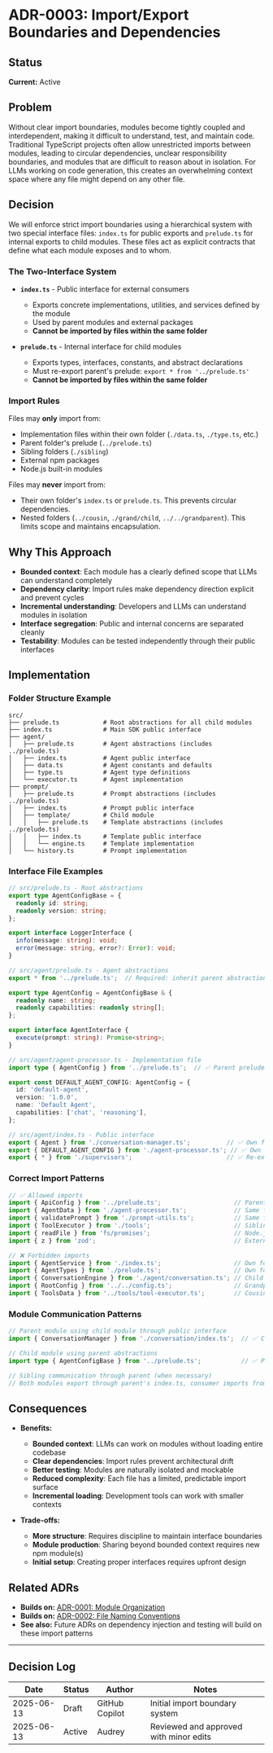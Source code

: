 # ADR-0003: Import/Export Boundaries and Dependencies

## Status

**Current:** Active

## Problem

Without clear import boundaries, modules become tightly coupled and interdependent, making it difficult to understand, test, and maintain code. Traditional TypeScript projects often allow unrestricted imports between modules, leading to circular dependencies, unclear responsibility boundaries, and modules that are difficult to reason about in isolation. For LLMs working on code generation, this creates an overwhelming context space where any file might depend on any other file.

## Decision

We will enforce strict import boundaries using a hierarchical system with two special interface files: `index.ts` for public exports and `prelude.ts` for internal exports to child modules. These files act as explicit contracts that define what each module exposes and to whom.

### The Two-Interface System

- **`index.ts`** - Public interface for external consumers
  - Exports concrete implementations, utilities, and services
    defined by the module
  - Used by parent modules and external packages
  - **Cannot be imported by files within the same folder**

- **`prelude.ts`** - Internal interface for child modules  
  - Exports types, interfaces, constants, and abstract declarations
  - Must re-export parent's prelude: `export * from '../prelude.ts'`
  - **Cannot be imported by files within the same folder**

### Import Rules

Files may **only** import from:

- Implementation files within their own folder (`./data.ts`, `./type.ts`, etc.)
- Parent folder's prelude (`../prelude.ts`)
- Sibling folders (`./sibling`)
- External npm packages
- Node.js built-in modules

Files may **never** import from:

- Their own folder's `index.ts` or `prelude.ts`. This prevents circular dependencies.
- Nested folders (`../cousin`, `./grand/child`, `../../grandparent`). This limits scope and maintains encapsulation.

## Why This Approach

- **Bounded context**: Each module has a clearly defined scope that LLMs can understand completely
- **Dependency clarity**: Import rules make dependency direction explicit and prevent cycles
- **Incremental understanding**: Developers and LLMs can understand modules in isolation
- **Interface segregation**: Public and internal concerns are separated cleanly
- **Testability**: Modules can be tested independently through their public interfaces

## Implementation

### Folder Structure Example

```text
src/
├── prelude.ts            # Root abstractions for all child modules
├── index.ts              # Main SDK public interface
├── agent/
│   ├── prelude.ts        # Agent abstractions (includes ../prelude.ts)
│   ├── index.ts          # Agent public interface
│   ├── data.ts           # Agent constants and defaults
│   ├── type.ts           # Agent type definitions
│   └── executor.ts       # Agent implementation
├── prompt/
│   ├── prelude.ts        # Prompt abstractions (includes ../prelude.ts)
│   ├── index.ts          # Prompt public interface
│   ├── template/         # Child module
│   │   ├── prelude.ts    # Template abstractions (includes ../prelude.ts)
│   │   ├── index.ts      # Template public interface
│   │   └── engine.ts     # Template implementation
│   └── history.ts        # Prompt implementation
```

### Interface File Examples

```typescript
// src/prelude.ts - Root abstractions
export type AgentConfigBase = {
  readonly id: string;
  readonly version: string;
};

export interface LoggerInterface {
  info(message: string): void;
  error(message: string, error?: Error): void;
}
```

```typescript
// src/agent/prelude.ts - Agent abstractions
export * from '../prelude.ts';  // Required: inherit parent abstractions

export type AgentConfig = AgentConfigBase & {
  readonly name: string;
  readonly capabilities: readonly string[];
};

export interface AgentInterface {
  execute(prompt: string): Promise<string>;
}
```

```typescript
// src/agent/agent-processor.ts - Implementation file
import type { AgentConfig } from '../prelude.ts';  // ✅ Parent prelude allowed

export const DEFAULT_AGENT_CONFIG: AgentConfig = {
  id: 'default-agent',
  version: '1.0.0',
  name: 'Default Agent',
  capabilities: ['chat', 'reasoning'],
};
```

```typescript
// src/agent/index.ts - Public interface
export { Agent } from './conversation-manager.ts';          // ✅ Own folder implementation
export { DEFAULT_AGENT_CONFIG } from './agent-processor.ts'; // ✅ Own folder implementation
export { * } from './supervisors';                          // ✅ Re-export child content
```

### Correct Import Patterns

```typescript
// ✅ Allowed imports
import { ApiConfig } from '../prelude.ts';                    // Parent prelude
import { AgentData } from './agent-processor.ts';             // Same folder implementation
import { validatePrompt } from './prompt-utils.ts';           // Same folder utility
import { ToolExecutor } from './tools';                       // Sibling folder
import { readFile } from 'fs/promises';                       // Node.js built-in
import { z } from 'zod';                                      // External package

// ❌ Forbidden imports
import { AgentService } from './index.ts';                    // Own folder interface
import { AgentTypes } from './prelude.ts';                    // Own folder prelude
import { ConversationEngine } from './agent/conversation.ts'; // Child folder (nested)
import { RootConfig } from '../../config.ts';                 // Grandparent folder (nested)
import { ToolsData } from '../tools/tool-executor.ts';        // Cousin folder (nested)
```

### Module Communication Patterns

```typescript
// Parent module using child module through public interface
import { ConversationManager } from './conversation/index.ts';  // ✅ Child's public interface

// Child module using parent abstractions
import type { AgentConfigBase } from '../prelude.ts';           // ✅ Parent abstractions

// Sibling communication through parent (when necessary)
// Both modules export through parent's index.ts, consumer imports from parent
```

## Consequences

- **Benefits:**
  - **Bounded context**: LLMs can work on modules without loading entire codebase
  - **Clear dependencies**: Import rules prevent architectural drift
  - **Better testing**: Modules are naturally isolated and mockable
  - **Reduced complexity**: Each file has a limited, predictable import surface
  - **Incremental loading**: Development tools can work with smaller contexts

- **Trade-offs:**
  - **More structure**: Requires discipline to maintain interface boundaries
  - **Module production**: Sharing beyond bounded context requires new npm module(s)
  - **Initial setup**: Creating proper interfaces requires upfront design

## Related ADRs

- **Builds on:** [ADR-0001: Module Organization](0001-module-organization.md)
- **Builds on:** [ADR-0002: File Naming Conventions](0002-file-organization.md)
- **See also:** Future ADRs on dependency injection and testing will build on these import patterns

---

## Decision Log

| Date | Status | Author | Notes |
|------|--------|--------|-------|
| 2025-06-13 | Draft | GitHub Copilot | Initial import boundary system |
| 2025-06-13 | Active | Audrey | Reviewed and approved with minor edits |
